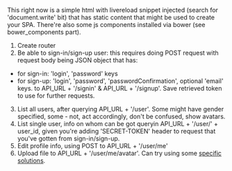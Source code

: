 This right now is a simple html with livereload snippet injected (search for 'document.write' bit) that has static content that might be used to create your SPA. There're also some js components installed via bower (see bower_components part).

1. Create router
2. Be able to sign-in/sign-up user: this requires doing POST request with request body being JSON object that has:
  + for sign-in: 'login', 'password' keys
  + for sign-up: 'login', 'password', 'passwordConfirmation', optional 'email' keys.
to API_URL + '/signin' & API_URL + '/signup'. Save retrieved token to use for further requests.
3. List all users, after querying API_URL + '/user'. Some might have gender specified, some - not, act accordingly, don't be confused, show avatars.
4. List single user, info on whom can be got queryin API_URL + '/user/' + user_id, given you're adding 'SECRET-TOKEN' header to request that you've gotten from sign-in/sign-up.
5. Edit profile info, using POST to API_URL + '/user/me'
6. Upload file to API_URL + '/user/me/avatar'. Can try using some [specific solutions](http://blueimp.github.io/jQuery-File-Upload/angularjs.html).
